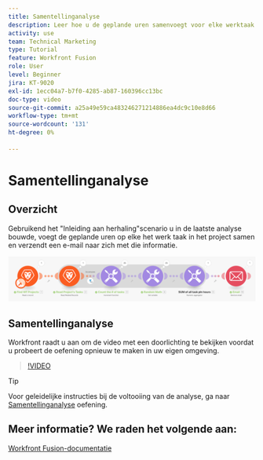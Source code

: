 ```yaml
---
title: Samentellinganalyse
description: Leer hoe u de geplande uren samenvoegt voor elke werktaak in een project en een e-mail naar uzelf stuurt met deze informatie, allemaal in [!DNL Adobe Workfront Fusion].
activity: use
team: Technical Marketing
type: Tutorial
feature: Workfront Fusion
role: User
level: Beginner
jira: KT-9020
exl-id: 1ecc04a7-b7f0-4285-ab87-160396cc13bc
doc-type: video
source-git-commit: a25a49e59ca483246271214886ea4dc9c10e8d66
workflow-type: tm+mt
source-wordcount: '131'
ht-degree: 0%

---
```


# Samentellinganalyse

## Overzicht

Gebruikend het &quot;Inleiding aan herhaling&quot;scenario u in de laatste analyse bouwde, voegt de geplande uren op elke het werk taak in het project samen en verzendt een e-mail naar zich met die informatie.

![Een afbeelding van het Fusion-scenario](assets/iteration-and-aggregation-2.png)

## Samentellinganalyse

Workfront raadt u aan om de video met een doorlichting te bekijken voordat u probeert de oefening opnieuw te maken in uw eigen omgeving.

>[!VIDEO](https://video.tv.adobe.com/v/335280/?quality=12&learn=on)

>[!TIP]
>
>Voor geleidelijke instructies bij de voltooiing van de analyse, ga naar [Samentellinganalyse](https://experienceleague.adobe.com/docs/workfront-learn/tutorials-workfront/fusion/exercises/aggregation.html?lang=en) oefening.


## Meer informatie? We raden het volgende aan:

[Workfront Fusion-documentatie](https://experienceleague.adobe.com/docs/workfront/using/adobe-workfront-fusion/workfront-fusion-2.html?lang=en)
